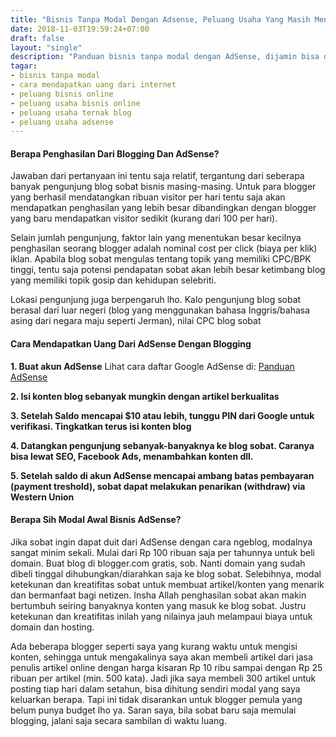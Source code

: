 ```yaml
---
title: "Bisnis Tanpa Modal Dengan Adsense, Peluang Usaha Yang Masih Menjanjikan"
date: 2018-11-03T19:59:24+07:00
draft: false
layout: "single"
description: "Panduan bisnis tanpa modal dengan AdSense, dijamin bisa dapat penghasilan dari internet dalam waktu 1 bulan. Inilah cara mendapatkan uang dari internet yang gratis dan terbukti."
tagar:
- bisnis tanpa modal
- cara mendapatkan uang dari internet
- peluang bisnis online
- peluang usaha bisnis online
- peluang usaha ternak blog
- peluang usaha adsense
---
```



#### Berapa Penghasilan Dari Blogging Dan AdSense?

Jawaban dari pertanyaan ini tentu saja relatif, tergantung dari seberapa banyak pengunjung blog sobat bisnis masing-masing. Untuk para blogger yang berhasil mendatangkan ribuan visitor per hari tentu saja akan mendapatkan penghasilan yang lebih besar dibandingkan dengan blogger yang baru mendapatkan visitor sedikit (kurang dari 100 per hari).

Selain jumlah pengunjung, faktor lain yang menentukan besar kecilnya penghasilan seorang blogger adalah nominal cost per click (biaya per klik) iklan. Apabila blog sobat mengulas tentang topik yang memiliki CPC/BPK tinggi, tentu saja potensi pendapatan sobat akan lebih besar ketimbang blog yang memiliki topik gosip dan kehidupan selebriti.

Lokasi pengunjung juga berpengaruh lho. Kalo pengunjung blog sobat berasal dari luar negeri (blog yang menggunakan bahasa Inggris/bahasa asing dari negara maju seperti Jerman), nilai CPC blog sobat


#### Cara Mendapatkan Uang Dari AdSense Dengan Blogging

**1. Buat akun AdSense** Lihat cara daftar Google AdSense di: [Panduan AdSense](../../adsense)

**2. Isi konten blog sebanyak mungkin dengan artikel berkualitas** 

**3. Setelah Saldo mencapai $10 atau lebih, tunggu PIN dari Google untuk verifikasi. Tingkatkan terus isi konten blog**

**4. Datangkan pengunjung sebanyak-banyaknya ke blog sobat. Caranya bisa lewat SEO, Facebook Ads, menambahkan konten dll.**

**5. Setelah saldo di akun AdSense mencapai ambang batas pembayaran (payment treshold), sobat dapat melakukan penarikan (withdraw) via Western Union**

#### Berapa Sih Modal Awal Bisnis AdSense?

Jika sobat ingin dapat duit dari AdSense dengan cara ngeblog, modalnya sangat minim sekali. Mulai dari Rp 100 ribuan saja per tahunnya untuk beli domain. Buat blog di blogger.com gratis, sob. Nanti domain yang sudah dibeli tinggal dihubungkan/diarahkan saja ke blog sobat. Selebihnya, modal ketekunan dan kreatifitas sobat untuk membuat artikel/konten yang menarik dan bermanfaat bagi netizen. Insha Allah penghasilan sobat akan makin bertumbuh seiring banyaknya konten yang masuk ke blog sobat. Justru ketekunan dan kreatifitas inilah yang nilainya jauh melampaui biaya untuk domain dan hosting.

Ada beberapa blogger seperti saya yang kurang waktu untuk mengisi konten, sehingga untuk mengakalinya saya akan membeli artikel dari jasa penulis artikel online dengan harga kisaran Rp 10 ribu sampai dengan Rp 25 ribuan per artikel (min. 500 kata). Jadi jika saya membeli 300 artikel untuk posting tiap hari dalam setahun, bisa dihitung sendiri modal yang saya keluarkan berapa. Tapi ini tidak disarankan untuk blogger pemula yang belum punya budget lho ya. Saran saya, bila sobat baru saja memulai blogging, jalani saja secara sambilan di waktu luang.
